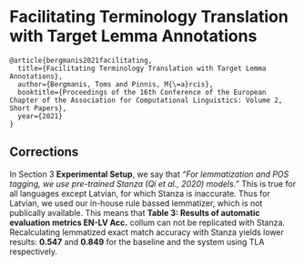 # Facilitating Terminology Translation with Target Lemma Annotations
```
@article{bergmanis2021facilitating,
  title={Facilitating Terminology Translation with Target Lemma Annotations},
  author={Bergmanis, Toms and Pinnis, M{\=a}rcis},
  booktitle={Proceedings of the 16th Conference of the European Chapter of the Association for Computational Linguistics: Volume 2, Short Papers},
  year={2021}
}
```


## Corrections

In Section 3 **Experimental Setup**, we say that *“For lemmatization and POS tagging, we use pre-trained Stanza (Qi et al., 2020) models.”* This is true for all languages except Latvian, for which Stanza is inaccurate. Thus for Latvian, we used our in-house rule bassed lemmatizer, which is not publically available. This means that **Table 3: Results of automatic evaluation metrics EN-LV Acc.** collum can not be replicated with Stanza. Recalculating lemmatized exact match accuracy with Stanza yields lower results: **0.547** and **0.849** for the baseline and the system using TLA respectively.
